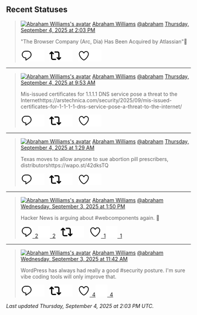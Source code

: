 ## Recent Statuses

> <a href="https://indieweb.social/@abraham"><img alt="Abraham Williams's avatar" src="https://cdn.masto.host/indiewebsocial/accounts/avatars/109/292/540/382/343/163/original/d00f2e03ce9c85b1.jpg" height="24" width="24" ></a> [Abraham Williams](https://indieweb.social/@abraham) [@abraham](https://indieweb.social/@abraham) [Thursday, September 4, 2025 at 2:03 PM](https://indieweb.social/@abraham/115146399411480632)
>
> &quot;The Browser Company (Arc, Dia) Has Been Acquired by Atlassian&quot;🤣
>
> [![Reply](./images/reply_light.svg#gh-light-mode-only "Reply")](https://indieweb.social/@abraham/115146399411480632#gh-light-mode-only)[![Reply](./images/reply.svg#gh-dark-mode-only "Reply")](https://indieweb.social/@abraham/115146399411480632#gh-dark-mode-only)&emsp;[![Boost](./images/retweet_light.svg#gh-light-mode-only "Boost")](https://indieweb.social/@abraham/115146399411480632#gh-light-mode-only)[![Boost](./images/retweet.svg#gh-dark-mode-only "Boost")](https://indieweb.social/@abraham/115146399411480632#gh-dark-mode-only)&emsp;[![Favorite](./images/like_light.svg#gh-light-mode-only "Favorite")](https://indieweb.social/@abraham/115146399411480632#gh-light-mode-only)[![Favorite](./images/like.svg#gh-dark-mode-only "Favorite")](https://indieweb.social/@abraham/115146399411480632#gh-dark-mode-only)


---

> <a href="https://indieweb.social/@abraham"><img alt="Abraham Williams's avatar" src="https://cdn.masto.host/indiewebsocial/accounts/avatars/109/292/540/382/343/163/original/d00f2e03ce9c85b1.jpg" height="24" width="24" ></a> [Abraham Williams](https://indieweb.social/@abraham) [@abraham](https://indieweb.social/@abraham) [Thursday, September 4, 2025 at 9:53 AM](https://indieweb.social/@abraham/115145415652977371)
>
> Mis-issued certificates for 1.1.1.1 DNS service pose a threat to the Internethttps://arstechnica.com/security/2025/09/mis-issued-certificates-for-1-1-1-1-dns-service-pose-a-threat-to-the-internet/
>
> [![Reply](./images/reply_light.svg#gh-light-mode-only "Reply")](https://indieweb.social/@abraham/115145415652977371#gh-light-mode-only)[![Reply](./images/reply.svg#gh-dark-mode-only "Reply")](https://indieweb.social/@abraham/115145415652977371#gh-dark-mode-only)&emsp;[![Boost](./images/retweet_light.svg#gh-light-mode-only "Boost")](https://indieweb.social/@abraham/115145415652977371#gh-light-mode-only)[![Boost](./images/retweet.svg#gh-dark-mode-only "Boost")](https://indieweb.social/@abraham/115145415652977371#gh-dark-mode-only)&emsp;[![Favorite](./images/like_light.svg#gh-light-mode-only "Favorite")](https://indieweb.social/@abraham/115145415652977371#gh-light-mode-only)[![Favorite](./images/like.svg#gh-dark-mode-only "Favorite")](https://indieweb.social/@abraham/115145415652977371#gh-dark-mode-only)


---

> <a href="https://indieweb.social/@abraham"><img alt="Abraham Williams's avatar" src="https://cdn.masto.host/indiewebsocial/accounts/avatars/109/292/540/382/343/163/original/d00f2e03ce9c85b1.jpg" height="24" width="24" ></a> [Abraham Williams](https://indieweb.social/@abraham) [@abraham](https://indieweb.social/@abraham) [Thursday, September 4, 2025 at 1:29 AM](https://indieweb.social/@abraham/115143432968662346)
>
> Texas moves to allow anyone to sue abortion pill prescribers, distributorshttps://wapo.st/42dksTQ
>
> [![Reply](./images/reply_light.svg#gh-light-mode-only "Reply")](https://indieweb.social/@abraham/115143432968662346#gh-light-mode-only)[![Reply](./images/reply.svg#gh-dark-mode-only "Reply")](https://indieweb.social/@abraham/115143432968662346#gh-dark-mode-only)&emsp;[![Boost](./images/retweet_light.svg#gh-light-mode-only "Boost")](https://indieweb.social/@abraham/115143432968662346#gh-light-mode-only)[![Boost](./images/retweet.svg#gh-dark-mode-only "Boost")](https://indieweb.social/@abraham/115143432968662346#gh-dark-mode-only)&emsp;[![Favorite](./images/like_light.svg#gh-light-mode-only "Favorite")](https://indieweb.social/@abraham/115143432968662346#gh-light-mode-only)[![Favorite](./images/like.svg#gh-dark-mode-only "Favorite")](https://indieweb.social/@abraham/115143432968662346#gh-dark-mode-only)


---

> <a href="https://indieweb.social/@abraham"><img alt="Abraham Williams's avatar" src="https://cdn.masto.host/indiewebsocial/accounts/avatars/109/292/540/382/343/163/original/d00f2e03ce9c85b1.jpg" height="24" width="24" ></a> [Abraham Williams](https://indieweb.social/@abraham) [@abraham](https://indieweb.social/@abraham) [Wednesday, September 3, 2025 at 1:50 PM](https://indieweb.social/@abraham/115140685382546090)
>
> Hacker News is arguing about #webcomponents again. 🍿
>
> [![Reply](./images/reply_light.svg#gh-light-mode-only "Reply")&ensp;2](https://indieweb.social/@abraham/115140685382546090#gh-light-mode-only)[![Reply](./images/reply.svg#gh-dark-mode-only "Reply")&ensp;2](https://indieweb.social/@abraham/115140685382546090#gh-dark-mode-only)&emsp;[![Boost](./images/retweet_light.svg#gh-light-mode-only "Boost")](https://indieweb.social/@abraham/115140685382546090#gh-light-mode-only)[![Boost](./images/retweet.svg#gh-dark-mode-only "Boost")](https://indieweb.social/@abraham/115140685382546090#gh-dark-mode-only)&emsp;[![Favorite](./images/like_light.svg#gh-light-mode-only "Favorite")&ensp;1](https://indieweb.social/@abraham/115140685382546090#gh-light-mode-only)[![Favorite](./images/like.svg#gh-dark-mode-only "Favorite")&ensp;1](https://indieweb.social/@abraham/115140685382546090#gh-dark-mode-only)


---

> <a href="https://indieweb.social/@abraham"><img alt="Abraham Williams's avatar" src="https://cdn.masto.host/indiewebsocial/accounts/avatars/109/292/540/382/343/163/original/d00f2e03ce9c85b1.jpg" height="24" width="24" ></a> [Abraham Williams](https://indieweb.social/@abraham) [@abraham](https://indieweb.social/@abraham) [Wednesday, September 3, 2025 at 11:42 AM](https://indieweb.social/@abraham/115140182889931676)
>
> WordPress has always had really a good #security posture. I&#39;m sure vibe coding tools will only improve that.
>
> [![Reply](./images/reply_light.svg#gh-light-mode-only "Reply")](https://indieweb.social/@abraham/115140182889931676#gh-light-mode-only)[![Reply](./images/reply.svg#gh-dark-mode-only "Reply")](https://indieweb.social/@abraham/115140182889931676#gh-dark-mode-only)&emsp;[![Boost](./images/retweet_light.svg#gh-light-mode-only "Boost")](https://indieweb.social/@abraham/115140182889931676#gh-light-mode-only)[![Boost](./images/retweet.svg#gh-dark-mode-only "Boost")](https://indieweb.social/@abraham/115140182889931676#gh-dark-mode-only)&emsp;[![Favorite](./images/like_light.svg#gh-light-mode-only "Favorite")&ensp;4](https://indieweb.social/@abraham/115140182889931676#gh-light-mode-only)[![Favorite](./images/like.svg#gh-dark-mode-only "Favorite")&ensp;4](https://indieweb.social/@abraham/115140182889931676#gh-dark-mode-only)


_Last updated Thursday, September 4, 2025 at 2:03 PM UTC._
